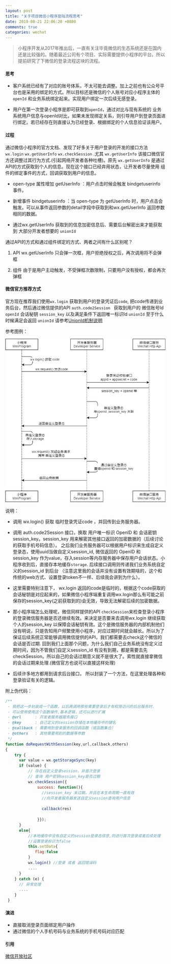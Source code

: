```yaml
---
layout: post
title: "关于项目微信小程序登陆流程思考"
date: 2019-08-21 22:06:20 +0800
comments: true
categories: wechat
---
```




> 小程序开发从2017年推出后，一直有关注毕竟微信的生态系统还是在国内还是比较强的。随着最近公司有个项目、实际需要提供小程序的平台。所以提前研究了下微信的登录流程这块的流程。


####  思考

- 客户系统已经有了对应的账号体系，不太可能去调整。加上之前也有公众号平台也是采用的绑定的方式。所以目标还是微信的个人账号对应小程序主体的 `openId` 和业务系统绑定起来。实现用户绑定一次后续无感登录。

- 用户在第一次登录小程序是即可获取到`openId`，通过对比与现有系统的 业务系统用户信息与openId对比，如果未发现绑定关系，则引导用户到登录页面进行绑定。若已经存在则直接认为已经登录、根据绑定的个人信息验证该用户。



#### 过程

通过微信小程序的官方文档、发现了好多关于用户登录的开发的接口方法 `wx.login` `wx.getUserInfo` `wx.checkSession` .尤其 `wx.getUserInfo` 该接口微信官方还调整过其行为方式.(引起网络开发者各种吐槽)。原先 `wx.getUserInfo` 是通过API的方式获取到个人的信息。现在这个接口已经弃用状态，让开发者尽量使用 组件的绑定事件的方式，回调获取到用户的信息。

- open-type 属性增加 getUserInfo ：用户点击时候会触发 bindgetuserinfo 事件。

- 新增事件 bindgetuserinfo ：当 open-type 为 getUserInfo 时，用户点击会触发。可以从事件返回参数的detail字段中获取到和wx.getUserInfo 返回参数相同的数据。


- 通过wx.getUserInfo 获取到的信息加密信息后、需要后台解密出来才能获取到 大部分开发者想要的 `unionId`


通过API的方式和通过组件绑定的方式、两者之间有什么区别呢？

1. API wx.getUserInfo 只会弹一次框，用户拒绝授权之后，再次调用将不会弹框

2. 组件  由于是用户主动触发，不受弹框次数限制，只要用户没有授权，都会再次弹框


#### 微信官方推荐方式

官方现在推荐我们使用`wx.login` 获取到用户的登录凭证后`code`, 把code传递到业务后台，然后通过微信提供的API `auth.code2Session ` 获取到用户的 微信账号Id `openId` 会话秘钥 `session_key` 以及满足条件下返回唯一标识Id `unionId` 至于什么时候满足会返回 `unionId` 请参考[UnionId机制说明](https://developers.weixin.qq.com/miniprogram/dev/framework/open-ability/union-id.html)

参考图例：

![微信登录流程图](/images/api-login.jpg)

说明：
- 调用 wx.login() 获取 临时登录凭证code ，并回传到业务服务器。
- 调用 auth.code2Session 接口，换取 用户唯一标识 OpenID 和 会话密钥 session_key。session_key 用来解密其他接口返回的加密数据的（后续讨论的获取手机号码信息）。
之后我们业务服务器可以根据用户标识来生成自定义登录态，使用uuid当做自定义session_id, 微信返回的 OpenID 和 session_key 作为value，存入session等内存服务器中保存用户会话状态。小程序收到后，直接存本地缓存`storage`. 后续接口调用则传递我们业务系统自定义的session_id 到后台 （注意这里我的会话并没有设置有效期啥的，这个和传统的web方式、设置登录token不一样、后续我会讲到为什么）。

- 这里需要特别注意下， wx.login 返回的code是临时的，根据这个code获取的会话秘钥是对应起来的，如果微信小程序端重复调用wx.login那么有可能之前保存的session_key(之前获取到的)会无效，导致无法解密后续的加密数据。

- 那小程序端怎么处理呢，微信同样提供的API `checkSession`来检查登录小程序的登录微信服务器是否还继续有效。来决定是否要来去调用wx.login 继续获取个人的session_key 以保障会话秘钥有效。这个是微信服务器的内部机制他们没有明说，只是告知用户频繁使用小程序，对应过期时间就会越长。所以为了保证后续系统正常能够调用微信提供的API，我们都需要去check这个微信的会话是否过期. 回到我们上面那个问题，为什么我们自己业务系统没有定义过期时间，因为不管我们自定义session_id 有没有到期，都是需要去先checkSession。所以自己的会话过期意义就不是很大了。索性就直接拿微信的会话过期来处理.(微信官方也说可以直接这样处理)

- 后续许多地方都用到请求后台接口， 所以封装了一个方法，在这里处理各种和登录验证有关的逻辑。


附上伪代码：

```javascript
/**
 - 我把这一步封装成一个函数，以后再调用那些需要登录后才有权限访问的后台服务时.
 - 可以使用使用这个函数操作,基本逻辑，还可以进行扩展
 - @url      : 开发者服务器服务接口
 - @key      : 自己定义的session存储在本地缓存中的键名
 - @callback : 需要用到登录服务的回调函数（或函数集合）
 - @others   : 其他需要用到的数据等参数
 */
function doRequestWithSession(key,url,callback,others)
{
    try {
      var value = wx.getStorageSync(key)
      if (value) {
          // 存在自定义登录session，非首次登录
          // 查询 用户密钥session_key是否过期
          wx.checkSession({
              success: function(){
                //session_key 未过期，并且在本生命周期一直有效
                //向开发者服务器发送自定义session查询用户信息

                callback(res)

              }});
      }
      else{
          //本地缓存中没有自定义的session登录态信息,则进行首次登录或者后续处理
          //设置登录标识为false
          this.setData{
             flag:false
          }
          wx.login() //登录 或者 返回错误码
          ....
      }
    } catch (e) {
      // 异常处理
      ....
    }
 }

```



#### 演进

- 直接取消登录页面绑定用户操作
- 通过微信的个人手机号码与业务系统的手机号码对应匹配




#### 引用

[微信开放社区](https://developers.weixin.qq.com/community/develop/doc/c45683ebfa39ce8fe71def0631fad26b)


